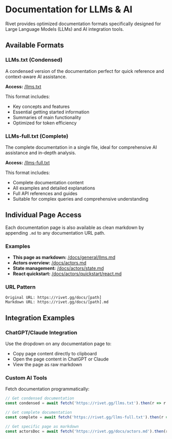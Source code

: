 # Documentation for LLMs & AI

Rivet provides optimized documentation formats specifically designed for Large Language Models (LLMs) and AI integration tools.

## Available Formats

### LLMs.txt (Condensed)
A condensed version of the documentation perfect for quick reference and context-aware AI assistance.

**Access:** [/llms.txt](/llms.txt)

This format includes:
- Key concepts and features
- Essential getting started information
- Summaries of main functionality
- Optimized for token efficiency

### LLMs-full.txt (Complete)
The complete documentation in a single file, ideal for comprehensive AI assistance and in-depth analysis.

**Access:** [/llms-full.txt](/llms-full.txt)

This format includes:
- Complete documentation content
- All examples and detailed explanations
- Full API references and guides
- Suitable for complex queries and comprehensive understanding

## Individual Page Access

Each documentation page is also available as clean markdown by appending `.md` to any documentation URL path.

### Examples

- **This page as markdown:** [/docs/general/llms.md](/docs/general/llms.md)
- **Actors overview:** [/docs/actors.md](/docs/actors.md)
- **State management:** [/docs/actors/state.md](/docs/actors/state.md)
- **React quickstart:** [/docs/actors/quickstart/react.md](/docs/actors/quickstart/react.md)

### URL Pattern

```
Original URL: https://rivet.gg/docs/[path]
Markdown URL: https://rivet.gg/docs/[path].md
```

## Integration Examples

### ChatGPT/Claude Integration

Use the dropdown on any documentation page to:
- Copy page content directly to clipboard
- Open the page content in ChatGPT or Claude
- View the page as raw markdown

### Custom AI Tools

Fetch documentation programmatically:

```javascript
// Get condensed documentation
const condensed = await fetch('https://rivet.gg/llms.txt').then(r => r.text());

// Get complete documentation
const complete = await fetch('https://rivet.gg/llms-full.txt').then(r => r.text());

// Get specific page as markdown
const actorsDoc = await fetch('https://rivet.gg/docs/actors.md').then(r => r.text());
```